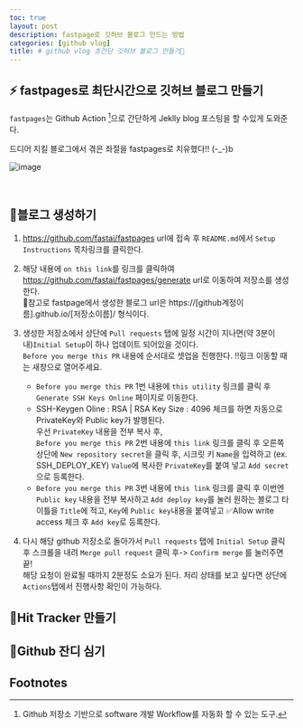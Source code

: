```yaml
---
toc: true
layout: post
description: fastpage로 깃허브 블로그 만드는 방법
categories: [github vlog]
title: # github vlog 초간단 깃허브 블로그 만들기💫
---
```



## ⚡️ fastpages로 최단시간으로 깃허브 블로그 만들기

`fastpages`는 Github Action [^1]으로 간단하게 Jeklly blog 포스팅을 할 수있게 도와준다.<br/>

드디어 지킬 블로그에서 겪은 좌절을 fastpages로 치유했다!! (-_-)b

![image](https://user-images.githubusercontent.com/77304817/146552499-cd21082c-5807-44ca-8e82-f38a554bf506.png)



<br/>

## 🔮블로그 생성하기


1. https://github.com/fastai/fastpages url에 접속 후 `README.md`에서 `Setup Instructions` 목차링크를 클릭한다. <br/>


2. 해당 내용에 `on this link`를 링크를 클릭하여 https://github.com/fastai/fastpages/generate url로 이동하여 저장소를 생성한다. <br/>
  📌참고로 fastpage에서 생성한 블로그 url은  https://[github계정이름].github.io/[저장소이름]/ 형식이다.<br/>
  
3. 생성한 저장소에서 상단에 `Pull requests` 탭에 일정 시간이 지나면(약 3분이내)`Initial Setup`이 하나 업데이트 되어있을 것이다. <br/>
  `Before you merge this PR` 내용에 순서대로 셋업을 진행한다. ‼️링크 이동할 때는 새창으로 열어주세요.
     - `Before you merge this PR` 1번 내용에 `this utility` 링크를 클릭 후 `Generate SSH Keys Online` 페이지로 이동한다. <br/>
     - SSH-Keygen Oline : RSA | RSA Key Size : 4096 체크를 하면 자동으로 PrivateKey와 Public key가 발행된다. <br/>우선 `PrivateKey` 내용을 전부 복사 후,<br/>
      `Before you merge this PR` 2번 내용에 `this link` 링크를 클릭 후 오른쪽 상단에 `New repository secret`을 클릭 후, 시크릿 키 `Name`을 입력하고 (ex. SSH_DEPLOY_KEY) `Value`에 복사한 `PrivateKey`를 붙여 넣고 `Add secret`으로 등록한다.
     - `Before you merge this PR` 3번 내용에 `this link` 링크를 클릭 후 이번엔 `Public key` 내용을 전부 복사하고 `Add deploy key`를 눌러 원하는 블로그 타이틀을 `Title`에 적고, `Key`에  `Public key`내용을 붙여넣고 ✅Allow write access 체크 후 `Add key`로 등록한다.<br/>
     
4. 다시 해당 github 저장소로 돌아가서 `Pull requests` 탭에 `Initial Setup` 클릭 후 스크롤을 내려 `Merge pull request` 클릭 후-> `Confirm merge` 를 눌러주면 끝!<br/>
   해당 요청이 완료될 때까지 2분정도 소요가 된다. 처리 상태를 보고 싶다면 상단에 `Actions`탭에서 진행사항 확인이 가능하다.
     
     
## 🔮Hit Tracker 만들기
## 🔮Github 잔디 심기



## Footnotes



[^1]: Github 저장소 기반으로 software 개발 Workflow를 자동화 할 수 있는 도구.
